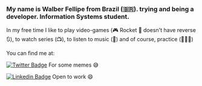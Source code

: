 ### My name is Walber Fellipe from Brazil (🇧🇷). trying and being a developer. Information Systems student.

In my free time I like to play video-games (🎮 Rocket 🚀 doesn't have reverse 🔃), to watch series (📺), to listen to music (🎵) and of course, practice (👨🏻‍💻)

You can find me at:

[![Twitter Badge](https://img.shields.io/badge/-Twitter-1ca0f1?style=flat-square&labelColor=1ca0f1&logo=twitter&logoColor=white&link=https://twitter.com/itsWalberFelips)](https://twitter.com/itsWalberFelips) For some memes 😅

[![Linkedin Badge](https://img.shields.io/badge/-LinkedIn-blue?style=flat-square&logo=Linkedin&logoColor=white&link=https://www.linkedin.com/in/walber-fellipe-579549165/)](https://www.linkedin.com/in/walber-fellipe-579549165/) Open to work 😄
<!--
**WalberFellipe/WalberFellipe** is a ✨ _special_ ✨ repository because its `README.md` (this file) appears on your GitHub profile.
